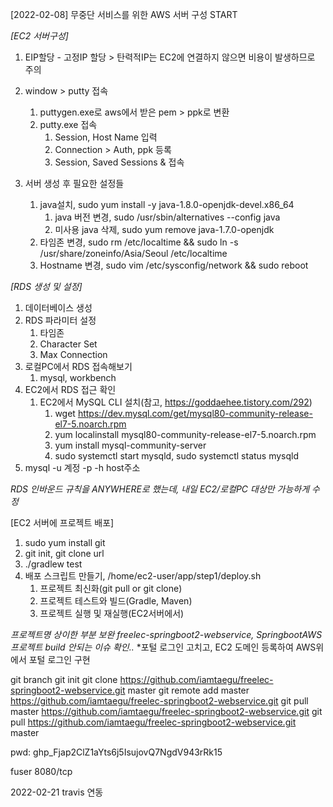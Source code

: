 [2022-02-08] 무중단 서비스를 위한 AWS 서버 구성 START 

*[EC2 서버구성]*
1. EIP할당 - 고정IP 할당
		> 탄력적IP는 EC2에 연결하지 않으면 비용이 발생하므로 주의
		
1. window > putty 접속
	1. puttygen.exe로 aws에서 받은 pem > ppk로 변환
	1. putty.exe 접속
		1. Session, Host Name 입력
		1. Connection > Auth, ppk 등록
		1. Session, Saved Sessions & 접속 
		
1. 서버 생성 후 필요한 설정들
	1. java설치, sudo yum install -y java-1.8.0-openjdk-devel.x86_64
		1. java 버전 변경, sudo /usr/sbin/alternatives --config java
		1. 미사용 java 삭제, sudo yum remove java-1.7.0-openjdk
	1. 타임존 변경, sudo rm /etc/localtime && sudo ln -s /usr/share/zoneinfo/Asia/Seoul /etc/localtime
	1. Hostname 변경, sudo vim /etc/sysconfig/network && sudo reboot
		
		
*[RDS 생성 및 설정]*

1. 데이터베이스 생성
1. RDS 파라미터 설정
	1. 타임존
	1. Character Set
	1. Max Connection
1. 로컬PC에서 RDS 접속해보기
	1. mysql, workbench
1. EC2에서 RDS 접근 확인 
	1. EC2에서 MySQL CLI 설치(참고, https://goddaehee.tistory.com/292)
		1. wget https://dev.mysql.com/get/mysql80-community-release-el7-5.noarch.rpm
		1. yum localinstall mysql80-community-release-el7-5.noarch.rpm
		1. yum install mysql-community-server
		1. sudo systemctl start mysqld, sudo systemctl status mysqld
1. mysql -u 계정 -p -h host주소

*RDS 인바운드 규칙을 ANYWHERE로 했는데, 내일 EC2/로컬PC 대상만 가능하게 수정*

[EC2 서버에 프로젝트 배포]

1. sudo yum install git
1. git init, git clone url
1. ./gradlew test 
1. 배포 스크립트 만들기, /home/ec2-user/app/step1/deploy.sh
	1. 프로젝트 최신화(git pull or git clone)
	1. 프로젝트 테스트와 빌드(Gradle, Maven)
	1. 프로젝트 실행 및 재실행(EC2서버에서) 
	
	
*프로젝트명 상이한 부분 보완 freelec-springboot2-webservice, SpringbootAWS*
*프로젝트 build 안되는 이슈 확인..*
*포털 로그인 고치고, EC2 도메인 등록하여 AWS위에서 포털 로그인 구현 

git branch
git init
git clone https://github.com/iamtaegu/freelec-springboot2-webservice.git master
git remote add master https://github.com/iamtaegu/freelec-springboot2-webservice.git
git pull master https://github.com/iamtaegu/freelec-springboot2-webservice.git
git pull https://github.com/iamtaegu/freelec-springboot2-webservice.git master

pwd: 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

fuser 8080/tcp

2022-02-21
travis 연동
